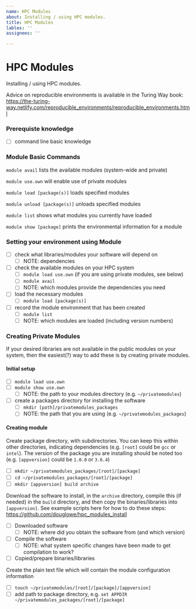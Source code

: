 ```yaml
---
name: HPC Modules
about: Installing / using HPC modules.
title: HPC Modules
lables: ''
assignees: ''

---
```

# HPC Modules

Installing / using HPC modules.

Advice on reproducible environments is available in the Turing Way book: https://the-turing-way.netlify.com/reproducible_environments/reproducible_environments.html

### Prerequiste knowledge
- [ ] command line basic knowledge

### Module Basic Commands

`module avail` lists the available modules (system-wide and private)

`module use.own` will enable use of private modules

`module load [package(s)]` loads specified modules

`module unload [package(s)]` unloads specified modules

`module list` shows what modules you currently have loaded

`module show [package]` prints the environmental information for a module

### Setting your environment using Module

- [ ] check what libraries/modules your software will depend on
  - [ ] NOTE: dependencies
- [ ] check the available modules on your HPC system
  - [ ] `module load use.own` (if you are using private modules, see below)
  - [ ] `module avail`
  - [ ] NOTE: which modules provide the dependencies you need
- [ ] load the necessary modules
  - [ ] `module load [package(s)]`
- [ ] record the module environment that has been created
  - [ ] `module list`
  - [ ] NOTE: which modules are loaded (including version numbers)

### Creating Private Modules

If your desired libraries are not available in the public modules on your system, then the easiest(?) way to add these is by creating private modules.

#### Initial setup

- [ ] `module load use.own`
- [ ] `module show use.own`
  - [ ] NOTE: the path to your modules directory (e.g. `~/privatemodules`) 

- [ ] create a packages directory for installing the software
  - [ ] `mkdir [path]/privatemodules_packages`
  - [ ] NOTE: the path that you are using (e.g. `~/privatemodules_packages`)

#### Creating module

Create package directory, with subdirectories. You can keep this within other directories, indicating dependencies (e.g. `[root]` could be `gcc` or `intel`). The version of the package you are installing should be noted too (e.g. `[appversion]` could be `1.0.0` or `3.6.4`)

- [ ] `mkdir ~/privatemodules_packages/[root]/[package]`
- [ ] `cd ~/privatemodules_packages/[root]/[package]`
- [ ] `mkdir [appversion] build archive`

Download the software to install, in the `archive` directory, compile this (if needed) in the `build` directory, and then copy the binaries/libraries into `[appversion]`. See example scripts here for how to do these steps: https://github.com/douglowe/hpc_modules_install

- [ ] Downloaded software
  - [ ] NOTE: where did you obtain the software from (and which version)
- [ ] Compile the software
  - [ ] NOTE: what system specific changes have been made to get compilation to work?
- [ ] Copied/prepare binaries/libraries

Create the plain text file which will contain the module configuration information

- [ ] `touch ~/privatemodules/[root]/[package]/[appversion]`
- [ ] add path to package directory, e.g. `set APPDIR ~/privatemodules_packages/[root]/[package]`
